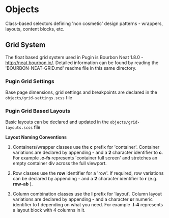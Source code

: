 # Objects

Class-based selectors defining 'non cosmetic' design patterns - wrappers, layouts, content blocks, etc.

## Grid System

The float based grid system used in Pugin is Bourbon Neat 1.8.0 - http://neat.bourbon.io/. Detailed information can be found by reading the 'BOURBON-NEAT-GRID.md' readme file in this same directory.

### Pugin Grid Settings

Base page dimensions, grid settings and breakpoints are declared in the `objects/grid-settings.scss` file

### Pugin Grid Based Layouts

Basic layouts can be declared and updated in the `objects/grid-layouts.scss` file

**Layout Naming Conventions**

1. Containers/wrapper classes use the **c** prefix for 'container'. Container variations are declared by appending **-** and a **2** character identifier to **c**. For example **.c-fs** represents 'container full screen' and stretches an empty container div across the full viewport.

2. Row classes use the **row** identifier for a 'row'. If required, row variations can be declared by appending **-** and a **2** character identifier to **r** (e.g. **row-ab** ).

3. Column combination classes use the **l** prefix for 'layout'. Column layout variations are declared by appending **-** and a character **or** numeric identifier to **l** depending on what you need. For example **.l-4** represents a layout block with 4 columns in it.
